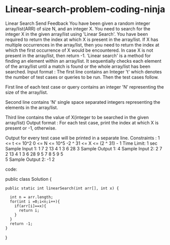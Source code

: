 # Linear-search-problem-coding-ninja

Linear Search
Send Feedback
You have been given a random integer array/list(ARR) of size N, and an integer X. You need to search for the integer X in the given array/list using 'Linear Search'.
 You have been required to return the index at which X is present in the array/list. If X has multiple occurrences in the array/list, then you need to return the index at which the first occurrence of X would be encountered. In case X is not present in the array/list, then return -1.
'Linear search' is a method for finding an element within an array/list. It sequentially checks each element of the array/list until a match is found or the whole array/list has been searched.
Input format :
The first line contains an Integer 't' which denotes the number of test cases or queries to be run. Then the test cases follow.

First line of each test case or query contains an integer 'N' representing the size of the array/list.

Second line contains 'N' single space separated integers representing the elements in the array/list.

Third line contains the value of X(integer to be searched in the given array/list)
Output format :
For each test case, print the index at which X is present or -1, otherwise.

Output for every test case will be printed in a separate line.
Constraints :
1 <= t <= 10^2
0 <= N <= 10^5
-2 ^ 31 <= X <= (2 ^ 31) - 1
Time Limit: 1 sec
Sample Input 1:
1
7
2 13 4 1 3 6 28
3
Sample Output 1:
4
Sample Input 2:
2
7
2 13 4 1 3 6 28
9
5
7 8 5 9 5      
5
Sample Output 2:
-1
2

code:


public class Solution {

    public static int linearSearch(int arr[], int x) {

      int n = arr.length;
      for(int i =0;i<n;i++){
        if(arr[i]==x){
          return i;
        }
      }
      return -1;
    }
}
